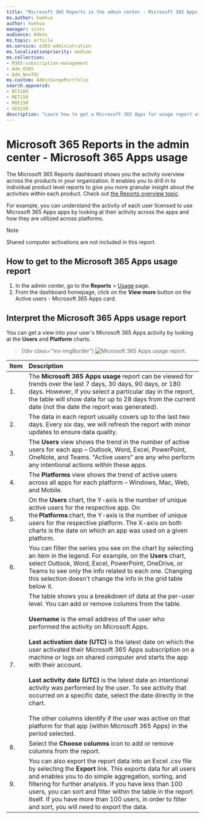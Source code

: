 ```yaml
---
title: "Microsoft 365 Reports in the admin center - Microsoft 365 Apps usage"
ms.author: kwekua
author: kwekua
manager: scotv
audience: Admin
ms.topic: article
ms.service: o365-administration
ms.localizationpriority: medium
ms.collection:
- M365-subscription-management
- Adm_O365
- Adm_NonTOC
ms.custom: AdminSurgePortfolio
search.appverid:
- BCS160
- MET150
- MOE150
- GEA150
description: "Learn how to get a Microsoft 365 Apps for usage report using the Microsoft 365 Reports dashboard in the Microsoft 365 admin center."
---
```


# Microsoft 365 Reports in the admin center - Microsoft 365 Apps usage

The Microsoft 365 Reports dashboard shows you the activity overview across the products in your organization. It enables you to drill in to individual product level reports to give you more granular insight about the activities within each product. Check out [the Reports overview topic](activity-reports.md).

 For example, you can understand the activity of each user licensed to use Microsoft 365 Apps apps by looking at their activity across the apps and how they are utilized across platforms.
 
 > [!NOTE]
 > Shared computer activations are not included in this report.

## How to get to the Microsoft 365 Apps usage report

1. In the admin center, go to the **Reports** \> <a href="https://go.microsoft.com/fwlink/p/?linkid=2074756" target="_blank">Usage</a> page. 
2. From the dashboard homepage, click on the **View more** button on the Active users - Microsoft 365 Apps card.

## Interpret the Microsoft 365 Apps usage report

You can get a view into your user's Microsoft 365 Apps activity by looking at the **Users** and **Platform** charts.

> [!div class="mx-imgBorder"]
> ![Microsoft 365 Apps usage report.](../../media/0bcf67e6-a6e4-4109-a215-369f9f20ad84.png)

|Item|Description|
 |:-----|:-----|
 |1. <br/> |The **Microsoft 365 Apps usage** report can be viewed for trends over the last 7 days, 30 days, 90 days, or 180 days. However, if you select a particular day in the report, the table will show data for up to 28 days from the current date (not the date the report was generated). <br/> |
 |2. <br/> |The data in each report usually covers up to the last two days. Every six day, we will refresh the report with minor updates to ensure data quality. <br/> |
 |3. <br/> |The **Users** view shows the trend in the number of active users for each app – Outlook, Word, Excel, PowerPoint, OneNote, and Teams. "Active users" are any who perform any intentional actions within these apps. <br/> |
 |4. <br/> |The **Platforms** view shows the trend of active users across all apps for each platform – Windows, Mac, Web, and Mobile. <br/> |
 |5.<br/>|On the **Users** chart, the Y-axis is the number of unique active users for the respective app. On the **Platforms** chart, the Y-axis is the number of unique users for the respective platform. The X-axis on both charts is the date on which an app was used on a given platform.<br/>|
 6.<br/>|You can filter the series you see on the chart by selecting an item in the legend. For example, on the **Users** chart, select Outlook, Word, Excel, PowerPoint, OneDrive, or Teams to see only the info related to each one. Changing this selection doesn't change the info in the grid table below it.|
 |7.<br/>|The table shows you a breakdown of data at the per-user level. You can add or remove columns from the table. <br/><br/>**Username** is the email address of the user who performed the activity on Microsoft Apps.<br><br/>**Last activation date (UTC)** is the latest date on which the user activated their Microsoft 365 Apps subscription on a machine or logs on shared computer and starts the app with their account. <br/><br/>**Last activity date (UTC)** is the latest date an intentional activity was performed by the user. To see activity that occurred on a specific date, select the date directly in the chart.<br/><br/>The other columns identify if the user was active on that platform for that app (within Microsoft 365 Apps) in the period selected. |
 |8.<br/>|Select the **Choose columns** icon to add or remove columns from the report.|
 |9.<br/>|You can also export the report data into an Excel .csv file by selecting the **Export** link. This exports data for all users and enables you to do simple aggregation, sorting, and filtering for further analysis. If you have less than 100 users, you can sort and filter within the table in the report itself. If you have more than 100 users, in order to filter and sort, you will need to export the data.|
